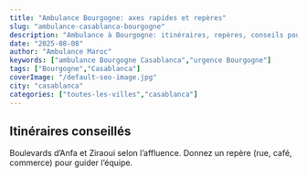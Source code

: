 ```yaml
---
title: "Ambulance Bourgogne: axes rapides et repères"
slug: "ambulance-casablanca-bourgogne"
description: "Ambulance à Bourgogne: itinéraires, repères, conseils pour une intervention efficace."
date: "2025-08-08"
author: "Ambulance Maroc"
keywords: ["ambulance Bourgogne Casablanca","urgence Bourgogne"]
tags: ["Bourgogne","Casablanca"]
coverImage: "/default-seo-image.jpg"
city: "casablanca"
categories: ["toutes-les-villes","casablanca"]
---
```


## Itinéraires conseillés

Boulevards d’Anfa et Ziraoui selon l’affluence. Donnez un repère (rue, café, commerce) pour guider l’équipe.
